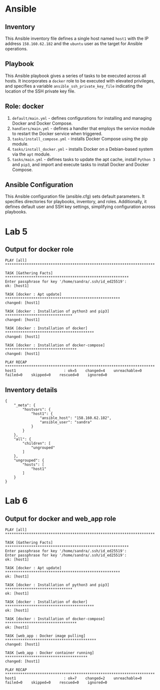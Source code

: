 # Ansible

## Inventory

This Ansible inventory file defines a single host named `host1` with the IP address `158.160.62.182` and the `ubuntu`
user as the target for Ansible operations.

## Playbook

This Ansible playbook gives a series of tasks to be executed across all hosts. It incorporates a `docker` role to be
executed with elevated privileges, and specifies a variable `ansible_ssh_private_key_file` indicating the location of
the SSH private key file.

## Role: docker

1. `default/main.yml` - defines configurations for installing and managing Docker and
   Docker Compose.
2. `handlers/main.yml` - defines a handler that employs the service module to restart the Docker
   service when triggered.
3. `tasks/install_compose.yml` - installs Docker Compose using the pip module.
4. `tasks/install_docker.yml` - installs Docker on a Debian-based system via the `apt` module.
5. `tasks/main.yml` - defines tasks to update the apt cache, install `Python 3` and `pip3`, and import and execute tasks
   to install Docker and Docker Compose.

## Ansible Configuration

This Ansible configuration file (ansible.cfg) sets default parameters. It specifies directories for playbooks,
inventory, and roles. Additionally, it defines default user and SSH key settings, simplifying configuration across
playbooks.

# Lab 5

## Output for docker role
```
PLAY [all] *********************************************************************

TASK [Gathering Facts] *********************************************************
Enter passphrase for key '/home/sandra/.ssh/id_ed25519': 
ok: [host1]

TASK [docker : Apt update] *****************************************************
changed: [host1]

TASK [docker : Installation of python3 and pip3] *******************************
changed: [host1]

TASK [docker : Installation of docker] *****************************************
changed: [host1]

TASK [docker : Installation of docker-compose] *********************************
changed: [host1]

PLAY RECAP *********************************************************************
host1                      : ok=5    changed=4    unreachable=0    failed=0    skipped=0    rescued=0    ignored=0 
```

## Inventory details
```
{
    "_meta": {
        "hostvars": {
            "host1": {
                "ansible_host": "158.160.62.182",
                "ansible_user": "sandra"
            }
        }
    },
    "all": {
        "children": [
            "ungrouped"
        ]
    },
    "ungrouped": {
        "hosts": [
            "host1"
        ]
    }
}
```

# Lab 6
## Output for docker and web_app role
```
PLAY [all] *********************************************************************

TASK [Gathering Facts] *********************************************************
Enter passphrase for key '/home/sandra/.ssh/id_ed25519': 
Enter passphrase for key '/home/sandra/.ssh/id_ed25519': 
ok: [host1]

TASK [docker : Apt update] *****************************************************
ok: [host1]

TASK [docker : Installation of python3 and pip3] *******************************
ok: [host1]

TASK [docker : Installation of docker] *****************************************
ok: [host1]

TASK [docker : Installation of docker-compose] *********************************
ok: [host1]

TASK [web_app : Docker image pulling] ******************************************
changed: [host1]

TASK [web_app : Docker container running] **************************************
changed: [host1]

PLAY RECAP *********************************************************************
host1                      : ok=7    changed=2    unreachable=0    failed=0    skipped=0    rescued=0    ignored=0   
```
